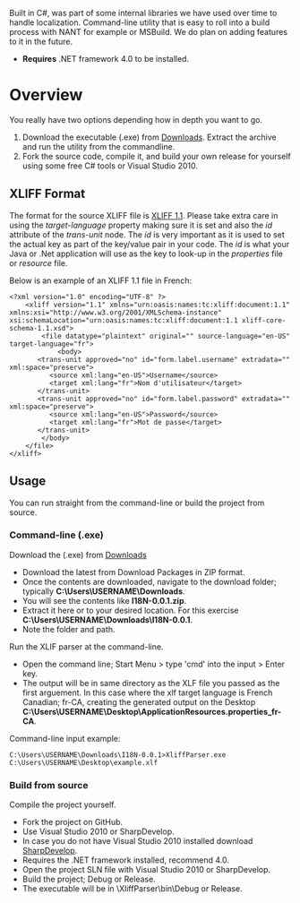Built in C#, was part of some internal libraries we have used over time to handle localization. Command-line utility that is easy to roll into a build process with NANT for example or MSBuild. We do plan on adding features to it in the future.

* **Requires** .NET framework 4.0 to be installed.

# Overview #

You really have two options depending how in depth you want to go.

1. Download the executable (.exe) from [Downloads][1]. Extract the archive and run the utility from the commandline.
2. Fork the source code, compile it, and build your own release for yourself using some free C# tools or Visual Studio 2010.

## XLIFF Format ##

The format for the source XLIFF file is [XLIFF 1.1][3]. Please take extra care in using the *target-language* property making sure it is set and also the *id* attribute of the _trans-unit_ node. The *id* is very important as it is used to set the actual key as part of the key/value pair in your code. The *id* is what your Java or .Net application will use as the key to look-up in the _properties_ file or _resource_ file.

Below is an example of an XLIFF 1.1 file in French:

    <?xml version="1.0" encoding="UTF-8" ?>
        <xliff version="1.1" xmlns="urn:oasis:names:tc:xliff:document:1.1" xmlns:xsi="http://www.w3.org/2001/XMLSchema-instance" xsi:schemaLocation="urn:oasis:names:tc:xliff:document:1.1 xliff-core-schema-1.1.xsd">
            <file datatype="plaintext" original="" source-language="en-US" target-language="fr">
                <body>
           <trans-unit approved="no" id="form.label.username" extradata="" xml:space="preserve">
              <source xml:lang="en-US">Username</source>
              <target xml:lang="fr">Nom d'utilisateur</target>
           </trans-unit>
           <trans-unit approved="no" id="form.label.password" extradata="" xml:space="preserve">
              <source xml:lang="en-US">Password</source>
              <target xml:lang="fr">Mot de passe</target>
           </trans-unit>
            </body>
        </file>
    </xliff>

## Usage ##

You can run straight from the command-line or build the project from source.

### Command-line (.exe) ###

Download the (.exe) from [Downloads][1]

* Download the latest from Download Packages in ZIP format.
* Once the contents are downloaded, navigate to the download folder; typically **C:\Users\USERNAME\Downloads**.
* You will see the contents like **I18N-0.0.1.zip**.
* Extract it here or to your desired location. For this exercise **C:\Users\USERNAME\Downloads\I18N-0.0.1**.
* Note the folder and path.
 
Run the XLIF parser at the command-line.

* Open the command line; Start Menu > type 'cmd' into the input > Enter key.
* The output will be in same directory as the XLF file you passed as the first arguement. In this case where the xlf target language is French Canadian; fr-CA, creating the generated output on the Desktop **C:\Users\USERNAME\Desktop\ApplicationResources.properties_fr-CA**.

Command-line input example:

    C:\Users\USERNAME\Downloads\I18N-0.0.1>XliffParser.exe C:\Users\USERNAME\Desktop\example.xlf

### Build from source ###

Compile the project yourself.

* Fork the project on GitHub.
* Use Visual Studio 2010 or SharpDevelop.
* In case you do not have Visual Studio 2010 installed download [SharpDevelop][2].
* Requires the .NET framework installed, recommend 4.0.
* Open the project SLN file with Visual Studio 2010 or SharpDevelop.
* Build the project; Debug or Release.
* The executable will be in \XliffParser\bin\Debug or Release.

[1]: https://github.com/PixelMEDIA/I18N/downloads "I18N"
[2]: http://www.icsharpcode.net/OpenSource/SD/Download/#SharpDevelop4x "SharpDevelop4x"
[3]: http://docs.oasis-open.org/xliff/xliff-core/xliff-core.html "XLIFF 1.2"